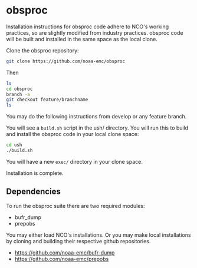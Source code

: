 # obsproc
Installation instructions for obsproc code adhere to NCO's working practices, so are slightly modified from industry practices. obsproc code will be built and installed in the same space as the local clone.

Clone the obsproc repository:
```bash
git clone https://github.com/noaa-emc/obsproc
```

Then
```bash
ls
cd obsproc
branch -a
git checkout feature/branchname
ls
```

You may do the following instructions from develop or any feature branch.

You will see a `build.sh` script in the ush/ directory. You will run this to build and install the obsproc code in your local clone space:
```bash
cd ush
./build.sh
```

You will have a new `exec/` directory in your clone space.

Installation is complete.

## Dependencies
To run the obsproc suite there are two required modules: <br />
- bufr_dump<br />
- prepobs<br />

You may either load NCO's installations. Or you may make local installations by cloning and building their respective github repositories.<br />
- https://github.com/noaa-emc/bufr-dump<br />
- https://github.com/noaa-emc/prepobs
